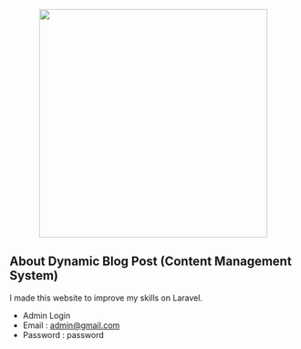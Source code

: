 <p align="center"><img src="https://res.cloudinary.com/dtfbvvkyp/image/upload/v1566331377/laravel-logolockup-cmyk-red.svg" width="400"></p>

## About Dynamic Blog Post (Content Management System)

I made this website to improve my skills on Laravel.

- Admin Login
- Email : admin@gmail.com
- Password : password



